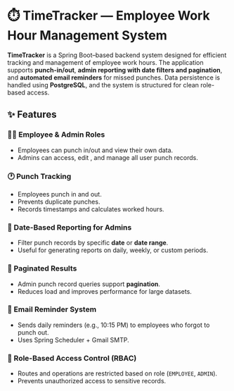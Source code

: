# ⏱️ TimeTracker — Employee Work Hour Management System

**TimeTracker** is a Spring Boot–based backend system designed for efficient tracking and management of employee work hours. The application supports **punch-in/out**, **admin reporting with date filters and pagination**, and **automated email reminders** for missed punches. Data persistence is handled using **PostgreSQL**, and the system is structured for clean role-based access.

## ✨ Features

### 👨‍💼 Employee & Admin Roles
- Employees can punch in/out and view their own data.
- Admins can access, edit , and manage all user punch records.

### 🕐 Punch Tracking
- Employees punch in and out.
- Prevents duplicate punches.
- Records timestamps and calculates worked hours.

### 📅 Date-Based Reporting for Admins
- Filter punch records by specific **date** or **date range**.
- Useful for generating reports on daily, weekly, or custom periods.

### 📃 Paginated Results
- Admin punch record queries support **pagination**.
- Reduces load and improves performance for large datasets.

### 📧 Email Reminder System
- Sends daily reminders (e.g., 10:15 PM) to employees who forgot to punch out.
- Uses Spring Scheduler + Gmail SMTP.
  
### 🔐 Role-Based Access Control (RBAC)
- Routes and operations are restricted based on role (`EMPLOYEE`, `ADMIN`).
- Prevents unauthorized access to sensitive records.

